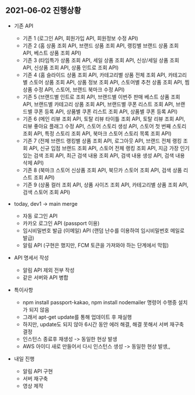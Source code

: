 ## 2021-06-02 진행상황

- 기존 API
    - 기존 1 (로그인 API, 회원가입 API, 회원정보 수정 API)
    - 기존 2 (홈 상품 조회 API, 브랜드 상품 조회 API, 랭킹별 브랜드 상품 조회 API, 베스트 상품 조회 API)
    - 기존 3 (타임특가 상품 조회 API, 세일 상품 조회 API, 신상/세일 상품 조회 API, 신상품 조회 API, 상품 인트로 조회 API)
    - 기존 4 (홈 슬라이드 상품 조회 API, 카테고리별 상품 전체 조회 API, 카테고리별 스토어 상품 조회 API, 상품 정보 조회 API, 스토어별 추천 상품 조회 API, 찜 상품 수정 API, 스토어, 브랜드 북마크 수정 API)
    - 기존 5 (브랜드별 인트로 조회 API, 브랜드별 이번주 판매 베스트 상품 조회 API, 브랜드별 카테고리 상품 조회 API, 브랜드별 쿠폰 리스트 조회 API, 브랜드별 쿠폰 등록 API, 상품별 쿠폰 리스트 조회 API, 상품별 쿠폰 등록 API)
    - 기존 6 (메인 리뷰 조회 API, 토탈 리뷰 타이틀 조회 API, 토탈 리뷰 조회 API, 리뷰 좋아요 플래그 수정 API, 스토어 스토리 생성 API, 스토어 첫 번째 스토리 조회 API, 특정 스토리 조회 API, 북마크 스토어 스토리 목록 조회 API)
    - 기존 7 (전체 브랜드 랭킹별 상품 조회 API, 로그아웃 API, 브랜드 전체 랭킹 조회 API, 신규 입점 브랜드 조회 API, 스토어 전체 랭킹 조회 API, 지금 가장 인기있는 검색 조회 API, 최근 검색 내용 조회 API, 검색 내용 생성 API, 검색 내용 삭제 API)
    - 기존 8 (북마크 스토어 신상품 조회 API, 북므카 스토어 조회 API, 검색 상품 리스트 조회 API)
    - 기존 9 (상품 컬러 조회 API, 상품 사이즈 조회 API, 카테고리별 상품 조회 API, 검색 스토어 조회 API)

- today, dev1 -> main merge
    - 자동 로그인 API
    - 카카오 로그인 API (passport 이용)
    - 임시비밀번호 발급 (이메일) API (랜덤 난수를 이용하여 임시비밀번호 메일로 발급)
    - 알림 API (구현은 했지만, FCM 토큰을 가져와야 하는 단계에서 막힘)

- API 명세서 작성
    - 알림 API 제외 전부 작성
    - 같은 서버와 API 병합

- 특이사항
    - npm install passport-kakao, npm install nodemailer 명령어 수행중 설치가 되지 않음
    - 그래서 apt-get update를 통해 업데이트 후 재실행
    - 하지만, update도 되지 않아 6시간 동안 에러 해결, 해결 못해서 서버 재구축 결정
    - 인스턴스 종료후 재생성 -> 동일한 현상 발생
    - AWS 아이디 새로 만들어서 다시 인스턴스 생성 -> 동일한 현상 발생,,

- 내일 진행
    - 알림 API 구현
    - 서버 재구축
    - 영상 제작